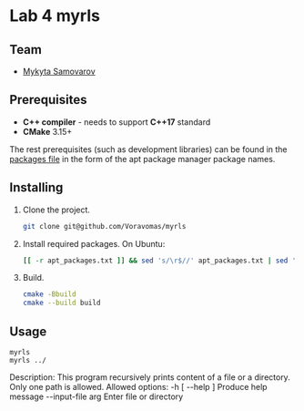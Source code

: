 # Lab 4 myrls

## Team

 - [Mykyta Samovarov](https://github.com/Voravomas)

## Prerequisites

 - **C++ compiler** - needs to support **C++17** standard
 - **CMake** 3.15+
 
The rest prerequisites (such as development libraries) can be found in the [packages file](./apt_packages.txt) in the form of the apt package manager package names.

## Installing

1. Clone the project.
    ```bash
    git clone git@github.com/Voravomas/myrls
    ```
2. Install required packages. On Ubuntu:
   ```bash
   [[ -r apt_packages.txt ]] && sed 's/\r$//' apt_packages.txt | sed 's/#.*//' | xargs sudo apt-get install -y
   ```
3. Build.
    ```bash
    cmake -Bbuild
    cmake --build build
    ```

## Usage

```myrls
myrls
myrls ../
```

Description:
	This program recursively prints content
	of a file or a directory.
	Only one path is allowed.
Allowed options:
  -h [ --help ]         Produce help message
  --input-file arg      Enter file or directory